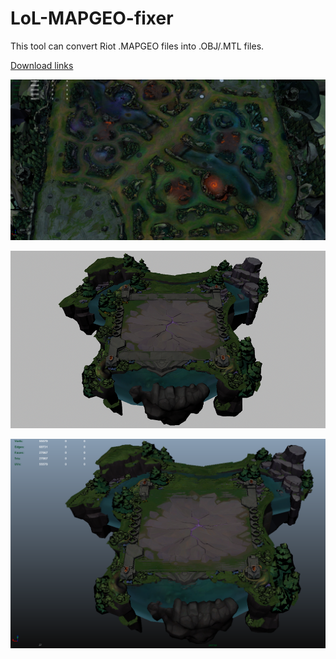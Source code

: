 # LoL-MAPGEO-fixer

This tool can convert Riot .MAPGEO files into .OBJ/.MTL files.

[Download links](https://github.com/FrankTheBoxMonster/LoL-MAPGEO-Converter/releases/tag/v1.5)


![](https://raw.githubusercontent.com/FrankTheBoxMonster/LoL-MAPGEO-Converter/master/screenshot2_maya_scene.PNG)

![](https://raw.githubusercontent.com/FrankTheBoxMonster/LoL-MAPGEO-Converter/master/screenshot_maya_render_white.png)

![](https://raw.githubusercontent.com/FrankTheBoxMonster/LoL-MAPGEO-Converter/master/screenshot_maya_scene.PNG)